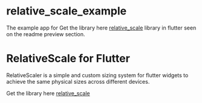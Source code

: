 # relative_scale_example

The example app for Get the library here [relative_scale](https://pub.dev/packages/relative_scale) library in flutter seen on the readme preview section.

# RelativeScale for Flutter

RelativeScaler is a simple and custom sizing system for flutter widgets to achieve the same physical sizes across different devices.

Get the library here [relative_scale](https://pub.dev/packages/relative_scale)
